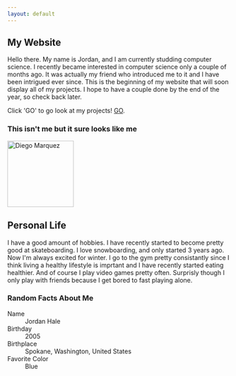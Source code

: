 ```yaml
---
layout: default
---
```

## My Website

Hello there. My name is Jordan, and I am currently studding computer science. I recently became interested in computer science only a couple of months ago. It was actually my friend who introduced me to it and I have been intrigued ever since. This is the beginning of my website that will soon display all of my projects. I hope to have a couple done by the end of the year, so check back later.

Click 'GO' to go look at my projects!
[GO](./another-page.html).


### This isn't me but it sure looks like me


<img src="https://i.pinimg.com/originals/05/b1/0b/05b10bff79397c4fecfb68c23235a5b4.png" alt="Diego Marquez" width="150" height="150"> <!-- Resized image -->


## Personal Life
I have a good amount of hobbies. I have recently started to become pretty good at skateboarding. I love snowboarding, and only started 3 years ago. Now I'm always excited for winter. I go to the gym pretty consistantly since I think living a healthy lifestyle is imprtant and I have recently started eating healthier. And of course I play video games pretty often. Surprisly though I only play with friends because I get bored to fast playing alone.



### Random Facts About Me

<dl>
<dt>Name</dt>
<dd>Jordan Hale</dd>
<dt>Birthday</dt>
<dd>2005</dd>
<dt>Birthplace</dt>
<dd>Spokane, Washington, United States</dd>
<dt>Favorite Color<dt>
<dd>Blue<dd>
</dl>

